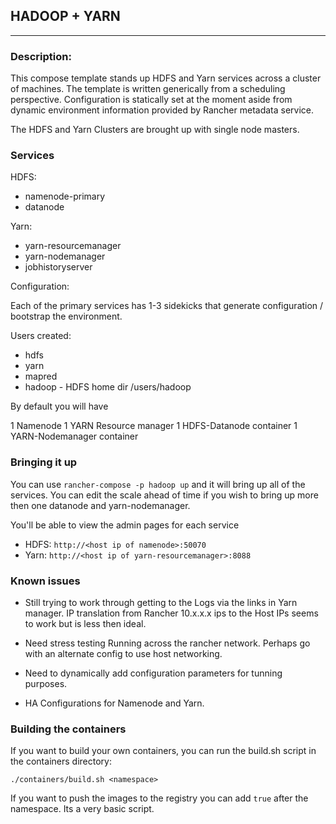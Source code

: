## HADOOP + YARN

---- 
### Description: 

This compose template stands up HDFS and Yarn services across a cluster of machines. The template is written generically from a scheduling perspective. Configuration is statically set at the moment aside from dynamic environment information provided by Rancher metadata service.

The HDFS and Yarn Clusters are brought up with single node masters. 
 

### Services

HDFS:

* namenode-primary
* datanode

Yarn:

* yarn-resourcemanager
* yarn-nodemanager
* jobhistoryserver

Configuration:

Each of the primary services has 1-3 sidekicks that generate configuration / bootstrap the environment.

Users created:

* hdfs
* yarn
* mapred
* hadoop - HDFS home dir /users/hadoop

By default you will have 

1 Namenode
1 YARN Resource manager
1 HDFS-Datanode container
1 YARN-Nodemanager container


### Bringing it up

You can use `rancher-compose -p hadoop up` and it will bring up all of the services. You can edit the scale ahead of time if you wish to bring up more then one datanode and yarn-nodemanager. 

You'll be able to view the admin pages for each service

* HDFS: `http://<host ip of namenode>:50070`
* Yarn: `http://<host ip of yarn-resourcemanager>:8088`

### Known issues

* Still trying to work through getting to the Logs via the links in Yarn manager. IP translation from Rancher 10.x.x.x ips to the Host IPs seems to work but is less then ideal.

* Need stress testing Running across the rancher network. Perhaps go with an alternate config to use host networking.

* Need to dynamically add configuration parameters for tunning purposes.

* HA Configurations for Namenode and Yarn.



### Building the containers

If you want to build your own containers, you can run the build.sh script in the containers directory:

`./containers/build.sh <namespace>`

If you want to push the images to the registry you can add `true` after the namespace. Its a very basic script.




